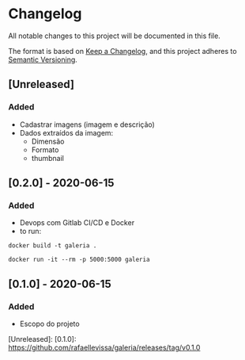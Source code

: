 # Changelog

All notable changes to this project will be documented in this file.

The format is based on [Keep a Changelog](https://keepachangelog.com/en/1.0.0/),
and this project adheres to [Semantic Versioning](https://semver.org/spec/v2.0.0.html).

## [Unreleased]

### Added

- Cadastrar imagens (imagem e descrição)
- Dados extraídos da imagem: 
    - Dimensão
    - Formato
    - thumbnail

## [0.2.0] - 2020-06-15

### Added

- Devops com Gitlab CI/CD e Docker
- to run: 

`docker build -t galeria .`

`docker run -it --rm -p 5000:5000 galeria`

## [0.1.0] - 2020-06-15

### Added

- Escopo do projeto

[Unreleased]:
[0.1.0]: https://github.com/rafaellevissa/galeria/releases/tag/v0.1.0
